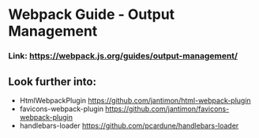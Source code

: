 # Webpack Guide - Output Management

### Link: https://webpack.js.org/guides/output-management/

## Look further into:

* HtmlWebpackPlugin https://github.com/jantimon/html-webpack-plugin
* favicons-webpack-plugin https://github.com/jantimon/favicons-webpack-plugin
* handlebars-loader https://github.com/pcardune/handlebars-loader